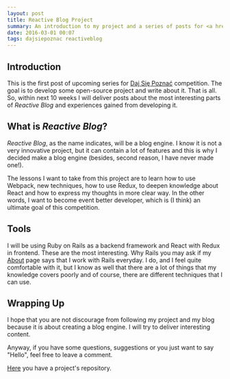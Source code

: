 ```yaml
---
layout: post
title: Reactive Blog Project
summary: An introduction to my project and a series of posts for <a href='http://www.maciejaniserowicz.com/daj-sie-poznac/'>Daj Się Poznać</a>. It describes what the project is about and what are my goals.
date: 2016-03-01 00:07
tags: dajsiepoznac reactiveblog
---
```


## Introduction
This is the first post of upcoming series for [Daj Się Poznać](http://www.maciejaniserowicz.com/daj-sie-poznac/) competition. The goal is to develop some open-source project and write about it. That is all. So, within next 10 weeks I will deliver posts about the most interesting parts of *Reactive Blog* and experiences gained from developing it.  

## What is *Reactive Blog*?
*Reactive Blog*, as the name indicates, will be a blog engine. I know it is not a very innovative project, but it can contain a lot of features and this is why I decided make a blog engine (besides, second reason, I have never made one!).  

The lessons I want to take from this project are to learn how to use Webpack, new techniques, how to use Redux, to deepen knowledge about React and how to express my thoughts in more clear way. In the other words, I want to become event better developer, which is (I think) an ultimate goal of this competition.

## Tools
I will be using Ruby on Rails as a backend framework and React with Redux in frontend. These are the most interesting.  Why Rails you may ask if my [About](/about) page says that I work with Rails everyday. I do, and I feel quite comfortable with it, but I know as well that there are a lot of things that my knowledge covers poorly and of course, there are different techniques that I can use.

## Wrapping Up
I hope that you are not discourage from following my project and my blog because it is about creating a blog engine. I will try to deliver interesting content.

Anyway, if you have some questions, suggestions or you just want to say "Hello", feel free to leave a comment. 

[Here](https://github.com/luckyluk92/reactive-blog) you have a project's repository.
